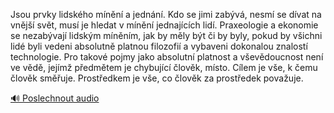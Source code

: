 
Jsou prvky lidského mínění a jednání. Kdo se jimi zabývá, nesmí se dívat na vnější svět, musí je hledat v mínění jednajících lidí. Praxeologie a ekonomie se nezabývají lidským míněním, jak by měly být či by byly, pokud by všichni lidé byli vedeni absolutně platnou filozofií a vybaveni dokonalou znalostí technologie. Pro takové pojmy jako absolutní platnost a vševědoucnost není ve vědě, jejímž předmětem je chybující člověk, místo. Cílem je vše, k čemu člověk směřuje. Prostředkem je vše, co člověk za prostředek považuje.

[🔊 Poslechnout audio](/data/7-paragraphs/audio/chapter_26/para_002-Jsou-prvky-lidskho-mnn-a-jednn-Kdo-se-jimi.mp3)
